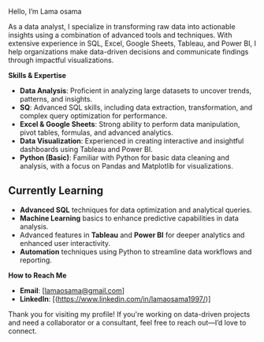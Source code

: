  Hello, I’m Lama osama

As a data analyst, I specialize in transforming raw data into actionable insights using a combination of advanced tools and techniques. With extensive experience in SQL, Excel, Google Sheets, Tableau, and Power BI, I help organizations make data-driven decisions and communicate findings through impactful visualizations.

 **Skills & Expertise**

- **Data Analysis**: Proficient in analyzing large datasets to uncover trends, patterns, and insights.
- **SQ**: Advanced SQL skills, including data extraction, transformation, and complex query optimization for performance.
- **Excel & Google Sheets**: Strong ability to perform data manipulation, pivot tables, formulas, and advanced analytics.
- **Data Visualization**: Experienced in creating interactive and insightful dashboards using Tableau and Power BI.
- **Python (Basic)**: Familiar with Python for basic data cleaning and analysis, with a focus on Pandas and Matplotlib for visualizations.
  
## Currently Learning

- **Advanced SQL** techniques for data optimization and analytical queries.
- **Machine Learning** basics to enhance predictive capabilities in data analysis.
- Advanced features in **Tableau** and **Power BI** for deeper analytics and enhanced user interactivity.
- **Automation** techniques using Python to streamline data workflows and reporting.

**How to Reach Me**

- **Email**: [lamaosama@gmail.com]
- **LinkedIn**: [(https://www.linkedin.com/in/lamaosama1997/)]


Thank you for visiting my profile! If you're working on data-driven projects and need a collaborator or a consultant, feel free to reach out—I’d love to connect.

